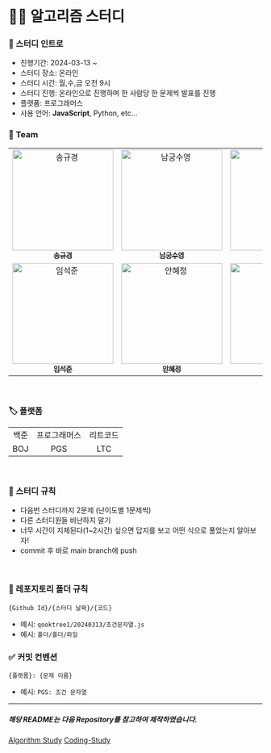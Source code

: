 # 🧑‍💻 알고리즘 스터디

### 🚀 스터디 인트로

- 진행기간: 2024-03-13 ~
- 스터디 장소: 온라인
- 스터디 시간: 월,수,금 오전 9시
- 스터디 진행: 온라인으로 진행하며 한 사람당 한 문제씩 발표를 진행
- 플랫폼: 프로그래머스
- 사용 언어: **JavaScript**, Python, etc...

### 👥 Team

<table>
  <tbody>
    <tr>
      <td align="center"><a href="https://github.com/Ssong-Q" target="_blank">
      <img width=200px src="/Algo-Rhythm/public/image/송규경.jpeg" alt="송규경"/><br />
      <sub><b>송규경</b></sub></a><br /></td>
      <td align="center"><a href="https://github.com/ngsy" target="_blank">
      <img width=200px src="/Algo-Rhythm/public/image/남궁수영.jpeg" alt="남궁수영"/><br />
      <sub><b>남궁수영</b></sub></a><br /></td>
      <td align="center"><a href="https://github.com/hongjw030" target="_blank">
      <img width=200px src="/Algo-Rhythm/public/image/홍재원.jpeg" alt="홍재원"/><br />
      <sub><b>홍재원</b></sub></a><br /></td>
    </tr>
    <tr>
      <td align="center"><a href="https://github.com/SJvaca30" target="_blank">
      <img width=200px src="/Algo-Rhythm/public/image/임석준.png" alt="임석준"/><br />
      <sub><b>임석준</b></sub></a><br /></td>
      <td align="center"><a href="https://github.com/hyejungan" target="_blank">
      <img width=200px src="/Algo-Rhythm/public/image/안혜정.png" alt="안혜정"/><br />
      <sub><b>안혜정</b></sub></a><br /></td>
      <td align="center"><a href="https://github.com/SoobinJ" target="_blank">
      <img width=200px src="/Algo-Rhythm/public/image/전수빈.jpeg" alt="전수빈"/><br />
      <sub><b>전수빈</b></sub></a><br /></td>
    </tr>
  </tbody>
</table>

<br />

### 🏷️ 플랫폼

<table>
  <tbody>
    <tr>
      <td align="center">백준</td>
      <td align="center">프로그래머스</td>
      <td align="center">리트코드</td>
    </tr>
    <tr>
      <td align="center">BOJ</td>
      <td align="center">PGS</td>
      <td align="center">LTC</td>
    </tr>
  </tbody>
</table>

<br/>

### 🧐 스터디 규칙

- 다음번 스터디까지 2문제 (난이도별 1문제씩)
- 다른 스터디원들 비난하지 말기
- 너무 시간이 지체된다(1~2시간) 싶으면 답지를 보고 어떤 식으로 풀었는지 알아보자!
- commit 후 바로 main branch에 push

<br/>

### 📝 레포지토리 폴더 규칙

```
{Github Id}/{스터디 날짜}/{코드}
```

- 예시: `qooktree1/20240313/조건문자열.js`
- 예시: `폴더/폴더/파일`
  <br/>

### ✅ 커밋 컨벤션

```
{플랫폼}: {문제 이름}
```

- 예시: `PGS: 조건 문자열`

---

##### 해당 README는 다음 Repository를 참고하여 제작하였습니다.

[Algorithm Study](https://github.com/CodeSquad-2023-BE-Study/Algorithm-Study/tree/main)
[Coding-Study](https://github.com/CodeJaws/Coding-Study)
